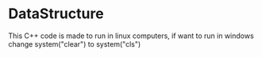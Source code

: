 # DataStructure
This C++ code is made to run in linux computers, if want to run in windows change system("clear") to system("cls")

